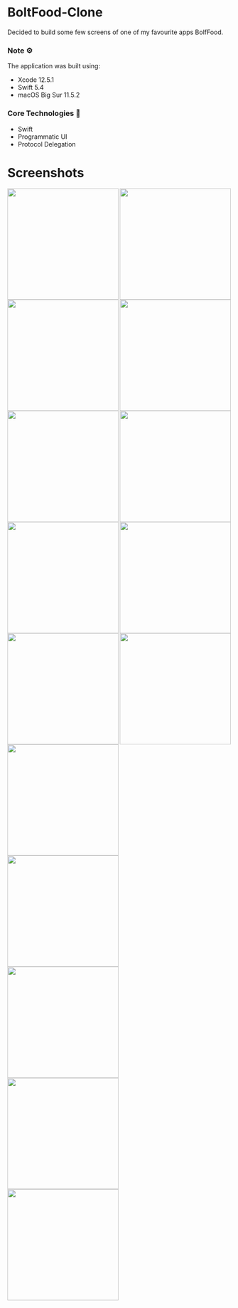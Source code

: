 # BoltFood-Clone
Decided to build some few screens of one of my favourite apps BolfFood.

### Note ⚙️
The application was built using: 
* Xcode 12.5.1
* Swift 5.4
* macOS Big Sur 11.5.2

### Core Technologies 📲
* Swift
* Programmatic UI
* Protocol Delegation


# Screenshots
<img align='left' src="BoltFood-Clone/Assets.xcassets/home-1.imageset/home.png"  width="250">
<img align='left' src="BoltFood-Clone/Assets.xcassets/toprated.imageset/toprated.png"  width="250">
<img  src="BoltFood-Clone/Assets.xcassets/restaurants.imageset/restaurants.png"  width="250">


<img align='left' src="BoltFood-Clone/Assets.xcassets/detail1.imageset/detail1.png"  width="250">
<img align='left' src="BoltFood-Clone/Assets.xcassets/detail2.imageset/detail2.png"  width="250">
<img src="BoltFood-Clone/Assets.xcassets/detail3.imageset/detail3.png"  width="250">


<img align='left' src="BoltFood-Clone/Assets.xcassets/address.imageset/address.png"  width="250">
<img align='left' src="BoltFood-Clone/Assets.xcassets/search.imageset/search.png"  width="250">
<img src="BoltFood-Clone/Assets.xcassets/orders.imageset/orders.png"  width="250">


<img align='left' src="BoltFood-Clone/Assets.xcassets/settings.imageset/settings.png"  width="250">
<img align='left' src="BoltFood-Clone/Assets.xcassets/payment.imageset/payment.png"  width="250">
<img src="BoltFood-Clone/Assets.xcassets/promo.imageset/promo.png"  width="250">


<img align='left' src="BoltFood-Clone/Assets.xcassets/profile.imageset/profile.png"  width="250">
<img align='left' src="BoltFood-Clone/Assets.xcassets/about.imageset/about.png"  width="250">
<img src="BoltFood-Clone/Assets.xcassets/register.imageset/register.png"  width="250">
